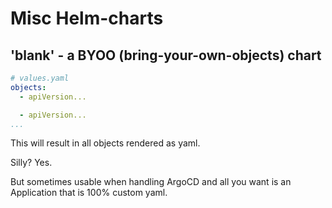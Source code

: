# Misc Helm-charts

## 'blank' - a BYOO (bring-your-own-objects) chart

```yaml
# values.yaml
objects:
  - apiVersion...

  - apiVersion...
...
```

This will result in all objects rendered as yaml.

Silly? Yes.

But sometimes usable when handling ArgoCD and all you want is an Application that is 100% custom yaml.
